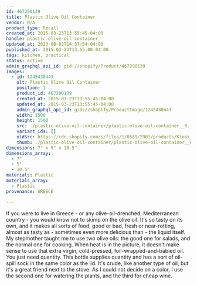 ```yaml
---
id: 467290139
title: Plastic Olive Oil Container
vendor: N/A
product_type: Recall
created_at: 2015-03-23T13:55:45-04:00
handle: plastic-olive-oil-container
updated_at: 2023-08-02T14:37:54-04:00
published_at: 2015-03-23T13:55:00-04:00
tags: kitchen, practical
status: active
admin_graphql_api_id: gid://shopify/Product/467290139
images:
  - id: 1245430443
    alt: Plastic Olive Oil Container
    position: 1
    product_id: 467290139
    created_at: 2015-03-23T13:55:45-04:00
    updated_at: 2015-03-23T13:55:45-04:00
    admin_graphql_api_id: gid://shopify/ProductImage/1245430443
    width: 1500
    height: 1500
    src: ./plastic-olive-oil-container/plastic-olive-oil-container__0.jpg
    variant_ids: []
    oldSrc: https://cdn.shopify.com/s/files/1/0589/2901/products/Kiosk_2014_09_431.jpeg?v=1427133345
    thumb: ./plastic-olive-oil-container/plastic-olive-oil-container__0-thumb.jpg
dimensions: 7" x 5" x 10.5"
dimensions_array:
  - 7"
  - 5"
  - 10.5"
materials: Plastic
materials_array:
  - Plastic
provenance: GREECE

---
```


If you were to live in Greece - or any olive-oil-drenched, Mediterranean country - you would know not to skimp on the olive oil. It's so tasty on its own, and it makes all sorts of food, good or bad, fresh or near-rotting, almost as tasty as - sometimes even more delicious than - the liquid itself. My stepmother taught me to use two olive oils: the good one for salads, and the normal one for cooking. When heat is in the picture, it doesn't make sense to use that extra virgin, cold-pressed, foil-wrapped-and-babied oil. You just need quantity. This bottle supplies quantity and has a sort of oil-spill sock in the same color as the lid. It's crude, like another type of oil, but it's a great friend next to the stove. As I could not decide on a color, I use the second one for watering the plants, and the third for cheap wine.